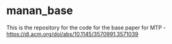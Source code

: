 # manan_base
This is the repository for the code for the base paper for MTP - https://dl.acm.org/doi/abs/10.1145/3570991.3571039
